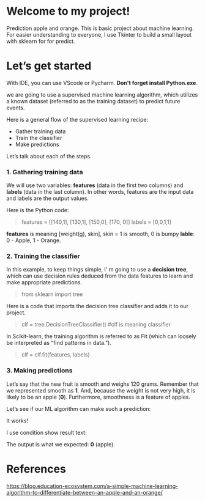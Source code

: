 # Welcome to my project!
Prediction apple and orange.
This is basic project about machine learning.
For easier understanding to everyone, I use Tkinter to build a small layout with sklearn for for predict.

# Let’s get started
With IDE, you can use VScode or Pycharm. **Don't forget install Python.exe**.

we are going to use a supervised machine learning algorithm, which utilizes a known dataset (referred to as the training dataset) to predict future events.

Here is a general flow of the supervised learning recipe:

-   Gather training data
-   Train the classifier
-   Make predictions

Let’s talk about each of the steps.

### 1. Gathering training data

We will use two variables:  **features**  (data in the first two columns) and  **labels**  (data in the last column). In other words, features are the input data and labels are the output values.

Here is the Python code:
> features = [[140,1], [130,1], [150,0], [170, 0]]
> labels = [0,0,1,1]

**features** is meaning [weight(g), skin], skin = 1 is smooth, 0 is bumpy
**lable**: 0 - Apple, 1 - Orange. 

### 2.  Training the classifier

In this example, to keep things simple, I' m going to use a **decision tree**, which can use decision rules deduced from the data features to learn and make appropriate predictions.
> from sklearn import tree

Here is a code that imports the decision tree classifier and adds it to our project.
> clf = tree.DecisionTreeClassifier()
#clf is meaning classifier

In Scikit-learn, the training algorithm is referred to as Fit (which can loosely be interpreted as “find patterns in data.”).
> clf = clf.fit(features, labels)

### 3.  Making predictions 

Let’s say that the new fruit is smooth and weighs 120 grams. Remember that we represented smooth as  **1**. And, because the weight is not very high, it is likely to be an apple (**0**). Furthermore, smoothness is a feature of apples.

Let’s see if our ML algorithm can make such a prediction:



It works!

I use condition show result text:



The output is what we expected:  **0**  (apple).

# References

https://blog.education-ecosystem.com/a-simple-machine-learning-algorithm-to-differentiate-between-an-apple-and-an-orange/